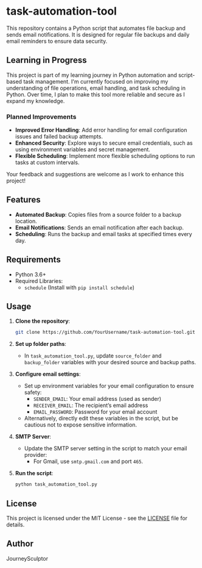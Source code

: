 # task-automation-tool

This repository contains a Python script that automates file backup and sends email notifications. It is designed for regular file backups and daily email reminders to ensure data security.

## Learning in Progress
This project is part of my learning journey in Python automation and script-based task management. I'm currently focused on improving my understanding of file operations, email handling, and task scheduling in Python. Over time, I plan to make this tool more reliable and secure as I expand my knowledge.

### Planned Improvements
- **Improved Error Handling**: Add error handling for email configuration issues and failed backup attempts.
- **Enhanced Security**: Explore ways to secure email credentials, such as using environment variables and secret management.
- **Flexible Scheduling**: Implement more flexible scheduling options to run tasks at custom intervals.

Your feedback and suggestions are welcome as I work to enhance this project!

## Features
- **Automated Backup**: Copies files from a source folder to a backup location.
- **Email Notifications**: Sends an email notification after each backup.
- **Scheduling**: Runs the backup and email tasks at specified times every day.

## Requirements
- Python 3.6+
- Required Libraries:
  - `schedule` (Install with `pip install schedule`)

## Usage

1. **Clone the repository**:

    ```bash
    git clone https://github.com/YourUsername/task-automation-tool.git
    ```

2. **Set up folder paths**:
   - In `task_automation_tool.py`, update `source_folder` and `backup_folder` variables with your desired source and backup paths.

3. **Configure email settings**:
   - Set up environment variables for your email configuration to ensure safety:
     - `SENDER_EMAIL`: Your email address (used as sender)
     - `RECEIVER_EMAIL`: The recipient’s email address
     - `EMAIL_PASSWORD`: Password for your email account
   - Alternatively, directly edit these variables in the script, but be cautious not to expose sensitive information.

4. **SMTP Server**:
   - Update the SMTP server setting in the script to match your email provider:
     - For Gmail, use `smtp.gmail.com` and port `465`.

5. **Run the script**:

    ```bash
    python task_automation_tool.py
    ```

## License
This project is licensed under the MIT License - see the [LICENSE](LICENSE) file for details.

## Author
JourneySculptor
